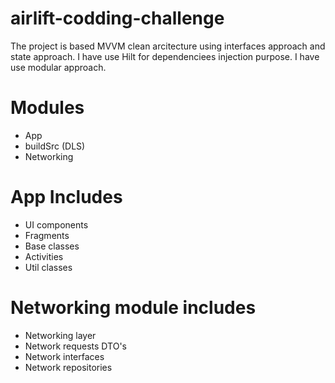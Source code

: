 # airlift-codding-challenge
The project is based MVVM clean arcitecture using interfaces approach and state approach. I have use Hilt for dependenciees injection purpose.
I have use modular approach.

# Modules
- App
- buildSrc (DLS)
- Networking

# App Includes
- UI components
- Fragments
- Base classes
- Activities
- Util classes

# Networking module includes
- Networking layer
- Network requests DTO's
- Network interfaces
- Network repositories
